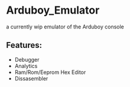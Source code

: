 # Arduboy_Emulator
a currently wip emulator of the Arduboy console

## Features:
- Debugger
- Analytics
- Ram/Rom/Eeprom Hex Editor
- Dissasembler
